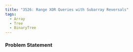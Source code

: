 ```yaml
---
title: "3526: Range XOR Queries with Subarray Reversals"
tags:
  - Array
  - Tree
  - BinaryTree
---
```

### Problem Statement

